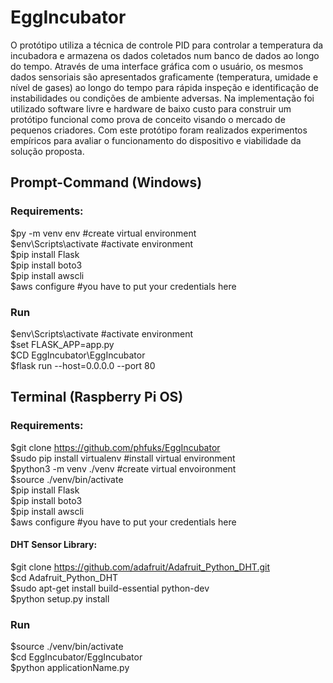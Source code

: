 # EggIncubator

O protótipo utiliza a técnica de controle PID para controlar a temperatura da incubadora e armazena os dados coletados num banco de dados ao longo do tempo. Através de
uma interface gráfica com o usuário, os mesmos dados sensoriais são apresentados graficamente (temperatura, umidade e nível de gases) ao longo do tempo para rápida inspeção e identificação de instabilidades ou condições de ambiente adversas. Na implementação foi utilizado software livre e hardware de baixo custo para construir um protótipo funcional como prova de conceito visando o mercado de pequenos criadores. Com este protótipo foram realizados experimentos empíricos para avaliar o funcionamento do dispositivo e viabilidade da solução proposta.


## Prompt-Command (Windows)

### Requirements:

$py -m venv env #create virtual environment  
$env\Scripts\activate	#activate environment  
$pip install Flask  
$pip install boto3  
$pip install awscli  
$aws configure	#you have to put your credentials here  

### Run

$env\Scripts\activate	#activate environment  
$set FLASK_APP=app.py  
$CD EggIncubator\EggIncubator  
$flask run --host=0.0.0.0 --port 80  

## Terminal (Raspberry Pi OS)

### Requirements:

$git clone https://github.com/phfuks/EggIncubator  
$sudo pip install virtualenv #install virtual environment  
$python3 -m venv ./venv #create virtual envoironment  
$source ./venv/bin/activate  
$pip install Flask  
$pip install boto3  
$pip install awscli  
$aws configure	#you have to put your credentials here  

#### DHT Sensor Library:  
$git clone https://github.com/adafruit/Adafruit_Python_DHT.git  
$cd Adafruit_Python_DHT  
$sudo apt-get install build-essential python-dev  
$python setup.py install

### Run

$source ./venv/bin/activate  
$cd EggIncubator/EggIncubator  
$python applicationName.py
